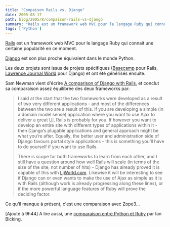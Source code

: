 ```yaml
---
title: "Compaison Rails vs. Django"
date: 2005-08-17
path: blog/2005/8/compaison-rails-vs-django
summary: "Rails est un framework web MVC pour le langage Ruby qui connait une certaine popularit&#233; en ce moment."
tags: ['Python']
---
```


<a href="http://www.rubyonrails.org/">Rails</a> est un framework web MVC
pour le langage Ruby qui connait une certaine popularit&#233; en ce moment.

<a href="http://www.djangoproject.com/">Django</a> est son plus proche
&#233;quivalent dans le monde Python.

Les deux projets sont issus de projets sp&#233;cifiques (<a href="http://www.basecamphq.com/">Basecamp</a> pour Rails, <a href="http://www.ljworld.com/">Lawrence Journal World</a> pour Django) et
ont &#233;t&#233; g&#233;n&#233;ris&#233;s ensuite.

Sam Newman vient d'&#233;crire <a href="http://www.magpiebrain.com/archives/2005/08/14/rails_and_django">A
comparison of Django with Rails</a>, et conclut sa comparaison assez
&#233;quilibr&#233;e des deux frameworks par:

<blockquote>
I said at the start that the two frameworks were developed as a result
of two very different applications - and most of the differences between
the two are a result of this. If you are developing a simple (in a domain
model sense) application where you want to use Ajax to deliver a great
<span class="caps"><acronym title="User Interface">UI</acronym>,</span>
Rails is probably for you. If however you want to develop an entire site
with different types of applications within it - then Django&#8217;s plugable
applications and general approach might be what you&#8217;re after. Equally, the
better user and administration side of Django favours portal style
applications &#8211; this is something you&#8217;ll have to do yourself if you want to
use Rails.

There is scope for both frameworks to learn from each other, and I still
have a question around how well Rails will scale (in terms of the size of
the site, not number of hits) - Django has already proved it is capable of
this with <a href="http://www.ljworld.com/">LjWorld.com</a>. Likewise it
will be interesting to see if Django can or even wants to make the use of
Ajax as simple as it is with Rails (although work is already progressing
along these lines), or if the more powerful language features of Ruby will
prove the deciding factor.
</blockquote>

Ce qu'il manque &#224; pr&#233;sent, c'est une comparaison avec Zope3...
  
[Ajout&#233; &#224; 9h44] A lire aussi, une <a href="http://blog.ianbicking.org/ruby-python-power.html">comparaison entre
Python et Ruby</a> par Ian Bicking.

